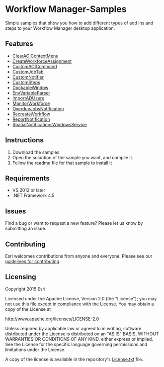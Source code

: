 # Workflow Manager-Samples

Simple samples that show you how to add different types of add ins and steps to your Workflow Manager desktop application.

## Features
* [ClearAOIContextMenu](/ClearAOIContextMenu)
* [CreateWorkforceAssignment](./CreateWorkforceAssignment)
* [CustomAOICommand](./CustomAOICommand)
* [CustomJobTab](./CustomJobTab)
* [CustomNotifier](./CustomNotifier)
* [CustomSteps](./CustomSteps)
* [DockableWindow](./DockableWindow)
* [EnvVariableParser](./EnvVariableParser)
* [ImportADUsers](./ImportADUsers)
* [MonitorWorkforce](./MonitorWorkforce)
* [OverdueJobsNotification](./OverdueJobsNotification)
* [RecreateWorkflow](./RecreateWorkflow)
* [ReportNotification](./ReportNotification)
* [SpatialNotificationsWindowsService](./SpatialNotificationsWindowsService)


## Instructions

1. Download the samples.
2. Open the soluntion of the sample you want, and complie it.
3. Follow the readme file for that sample to install it

## Requirements

* VS 2012 or later
* .NET Framework 4.5

## Issues

Find a bug or want to request a new feature?  Please let us know by submitting an issue.

## Contributing

Esri welcomes contributions from anyone and everyone. Please see our [guidelines for contributing](https://github.com/esri/contributing).

## Licensing
Copyright 2015 Esri

Licensed under the Apache License, Version 2.0 (the "License");
you may not use this file except in compliance with the License.
You may obtain a copy of the License at

   http://www.apache.org/licenses/LICENSE-2.0

Unless required by applicable law or agreed to in writing, software
distributed under the License is distributed on an "AS IS" BASIS,
WITHOUT WARRANTIES OR CONDITIONS OF ANY KIND, either express or implied.
See the License for the specific language governing permissions and
limitations under the License.

A copy of the license is available in the repository's [License.txt](License.txt) file.
